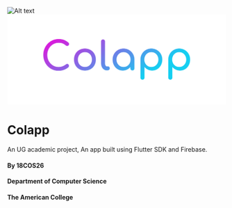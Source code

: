 ![Alt text]()
<img src="./assets/logo.png">
# Colapp

An UG academic project, An app built using Flutter SDK and Firebase.

#### By 18COS26
#### Department of Computer Science
#### The American College

